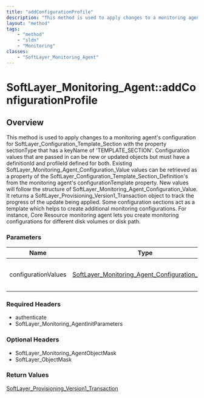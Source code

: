 ```yaml
---
title: "addConfigurationProfile"
description: "This method is used to apply changes to a monitoring agent's configuration for SoftLayer_Configuration_Template_Section... "
layout: "method"
tags:
    - "method"
    - "sldn"
    - "Monitoring"
classes:
    - "SoftLayer_Monitoring_Agent"
---
```

# SoftLayer_Monitoring_Agent::addConfigurationProfile
## Overview 
This method is used to apply changes to a monitoring agent's configuration for SoftLayer_Configuration_Template_Section with the property sectionType that has a keyName of 'TEMPLATE_SECTION'. Configuration values that are passed in can be new or updated objects but must have a definitionId and profileId defined for both. Existing SoftLayer_Monitoring_Agent_Configuration_Value values can be retrieved as a property of the SoftLayer_Configuration_Template_Section_Definition's from the monitoring agent's configurationTemplate property. New values will follow the structure of SoftLayer_Monitoring_Agent_Configuration_Value. It returns a SoftLayer_Provisioning_Version1_Transaction object to track the progress of the update being applied. Some configuration sections act as a template which helps to create additional monitoring configurations. For instance, Core Resource monitoring agent lets you create monitoring configurations for different disk volumes or disk path. 

### Parameters 
|Name | Type | Description |
| --- | --- | --- |
|configurationValues| <a href='/reference/datatypes/SoftLayer_Monitoring_Agent_Configuration_Value'>SoftLayer_Monitoring_Agent_Configuration_Value[] </a>| Array of values to be set for the|


### Required Headers
* authenticate
* SoftLayer_Monitoring_AgentInitParameters

### Optional Headers
* SoftLayer_Monitoring_AgentObjectMask
* SoftLayer_ObjectMask

### Return Values
<a href='/reference/datatypes/SoftLayer_Provisioning_Version1_Transaction'>SoftLayer_Provisioning_Version1_Transaction </a>
